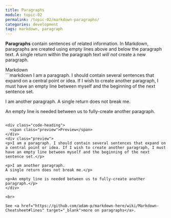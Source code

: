 ```yaml
---
title: Paragraphs
module: topic-02
permalink: /topic-02/markdown-paragraphs/
categories: development
tags: markdown, paragraph
---
```


<div class="divider-heading"></div>


**Paragraphs** contain sentences of related information. In Markdown, paragraphs are created using empty lines above and below the paragraph text. A single return within the paragraph text _will not_ create a new paragraph.

<div class="code-heading">
  <span class="md">Markdown</span>
</div>
```markdown
I am a paragraph. I should contain several sentences that expand on a central point or idea. If I wish to create another paragraph, I must have an empty line between myself and the beginning of the next sentence set.

I am another paragraph.
A single return does not break me.

An empty line is needed between us to fully-create another paragraph.
```

<div class="code-heading">
  <span class="preview">Preview</span>
</div>
<div class="preview">
<p>I am a paragraph. I should contain several sentences that expand on a central point or idea. If I wish to create another paragraph, I must have an empty line between myself and the beginning of the next sentence set.</p>

<p>I am another paragraph.
A single return does not break me.</p>

<p>An empty line is needed between us to fully-create another paragraph.</p>
</div>

<br>

See <a href="https://github.com/adam-p/markdown-here/wiki/Markdown-Cheatsheet#lines" target="_blank">more on paragraphs</a>.

